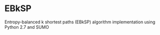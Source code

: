 # EBkSP
Entropy-balanced k shortest paths (EBkSP) algorithm implementation using Python 2.7 and SUMO
